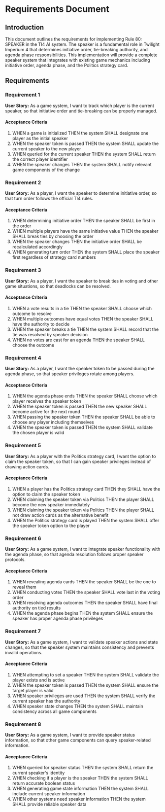 # Requirements Document

## Introduction

This document outlines the requirements for implementing Rule 80: SPEAKER in the TI4 AI system. The speaker is a fundamental role in Twilight Imperium 4 that determines initiative order, tie-breaking authority, and agenda phase responsibilities. This implementation will provide a complete speaker system that integrates with existing game mechanics including initiative order, agenda phase, and the Politics strategy card.

## Requirements

### Requirement 1

**User Story:** As a game system, I want to track which player is the current speaker, so that initiative order and tie-breaking can be properly managed.

#### Acceptance Criteria

1. WHEN a game is initialized THEN the system SHALL designate one player as the initial speaker
2. WHEN the speaker token is passed THEN the system SHALL update the current speaker to the new player
3. WHEN queried for the current speaker THEN the system SHALL return the correct player identifier
4. WHEN the speaker changes THEN the system SHALL notify relevant game components of the change

### Requirement 2

**User Story:** As a player, I want the speaker to determine initiative order, so that turn order follows the official TI4 rules.

#### Acceptance Criteria

1. WHEN determining initiative order THEN the speaker SHALL be first in the order
2. WHEN multiple players have the same initiative value THEN the speaker SHALL break ties by choosing the order
3. WHEN the speaker changes THEN the initiative order SHALL be recalculated accordingly
4. WHEN generating turn order THEN the system SHALL place the speaker first regardless of strategy card numbers

### Requirement 3

**User Story:** As a player, I want the speaker to break ties in voting and other game situations, so that deadlocks can be resolved.

#### Acceptance Criteria

1. WHEN a vote results in a tie THEN the speaker SHALL choose which outcome to resolve
2. WHEN multiple outcomes have equal votes THEN the speaker SHALL have the authority to decide
3. WHEN the speaker breaks a tie THEN the system SHALL record that the tie was resolved by speaker decision
4. WHEN no votes are cast for an agenda THEN the speaker SHALL choose the outcome

### Requirement 4

**User Story:** As a player, I want the speaker token to be passed during the agenda phase, so that speaker privileges rotate among players.

#### Acceptance Criteria

1. WHEN the agenda phase ends THEN the speaker SHALL choose which player receives the speaker token
2. WHEN the speaker token is passed THEN the new speaker SHALL become active for the next round
3. WHEN passing the speaker token THEN the speaker SHALL be able to choose any player including themselves
4. WHEN the speaker token is passed THEN the system SHALL validate the chosen player is valid

### Requirement 5

**User Story:** As a player with the Politics strategy card, I want the option to claim the speaker token, so that I can gain speaker privileges instead of drawing action cards.

#### Acceptance Criteria

1. WHEN a player has the Politics strategy card THEN they SHALL have the option to claim the speaker token
2. WHEN claiming the speaker token via Politics THEN the player SHALL become the new speaker immediately
3. WHEN claiming the speaker token via Politics THEN the player SHALL not draw action cards as the alternative benefit
4. WHEN the Politics strategy card is played THEN the system SHALL offer the speaker token option to the player

### Requirement 6

**User Story:** As a game system, I want to integrate speaker functionality with the agenda phase, so that agenda resolution follows proper speaker protocols.

#### Acceptance Criteria

1. WHEN revealing agenda cards THEN the speaker SHALL be the one to reveal them
2. WHEN conducting votes THEN the speaker SHALL vote last in the voting order
3. WHEN resolving agenda outcomes THEN the speaker SHALL have final authority on tied results
4. WHEN the agenda phase begins THEN the system SHALL ensure the speaker has proper agenda phase privileges

### Requirement 7

**User Story:** As a game system, I want to validate speaker actions and state changes, so that the speaker system maintains consistency and prevents invalid operations.

#### Acceptance Criteria

1. WHEN attempting to set a speaker THEN the system SHALL validate the player exists and is active
2. WHEN the speaker token is passed THEN the system SHALL ensure the target player is valid
3. WHEN speaker privileges are used THEN the system SHALL verify the current speaker has the authority
4. WHEN speaker state changes THEN the system SHALL maintain consistency across all game components

### Requirement 8

**User Story:** As a game system, I want to provide speaker status information, so that other game components can query speaker-related information.

#### Acceptance Criteria

1. WHEN queried for speaker status THEN the system SHALL return the current speaker's identity
2. WHEN checking if a player is the speaker THEN the system SHALL return accurate boolean status
3. WHEN generating game state information THEN the system SHALL include current speaker information
4. WHEN other systems need speaker information THEN the system SHALL provide reliable speaker data
